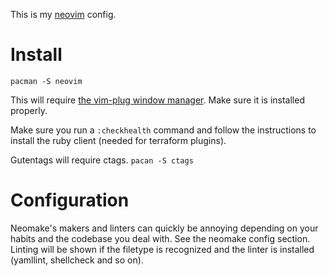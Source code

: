 This is my [neovim](https://neovim.io) config.

# Install

`pacman -S neovim`

This will require [the vim-plug window manager](https://github.com/junegunn/vim-plug). Make sure it is installed properly.

Make sure you run a `:checkhealth` command and follow the instructions to install the ruby client (needed for terraform plugins).

Gutentags will require ctags. `pacan -S ctags`

# Configuration

Neomake's makers and linters can quickly be annoying depending on your habits and the codebase you deal with.
See the neomake config section. Linting will be shown if the filetype is recognized and the linter is installed (yamllint, shellcheck and so on).
